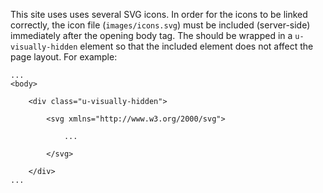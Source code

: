 This site uses uses several SVG icons. In order for the icons to be linked correctly, the icon file (`images/icons.svg`) must be included (server-side) immediately after the opening body tag. The  should be wrapped in a `u-visually-hidden` element so that the included element does not affect the page layout. For example:

```
...
<body>

    <div class="u-visually-hidden">

        <svg xmlns="http://www.w3.org/2000/svg">

            ...

        </svg>

    </div>
...

```